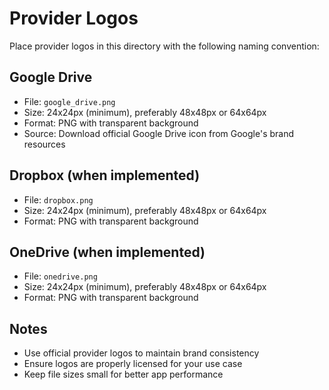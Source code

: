 # Provider Logos

Place provider logos in this directory with the following naming convention:

## Google Drive
- File: `google_drive.png`
- Size: 24x24px (minimum), preferably 48x48px or 64x64px
- Format: PNG with transparent background
- Source: Download official Google Drive icon from Google's brand resources

## Dropbox (when implemented)
- File: `dropbox.png`
- Size: 24x24px (minimum), preferably 48x48px or 64x64px
- Format: PNG with transparent background

## OneDrive (when implemented)
- File: `onedrive.png`
- Size: 24x24px (minimum), preferably 48x48px or 64x64px
- Format: PNG with transparent background

## Notes
- Use official provider logos to maintain brand consistency
- Ensure logos are properly licensed for your use case
- Keep file sizes small for better app performance
